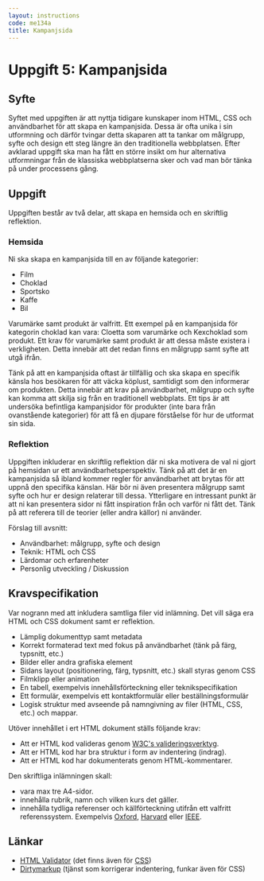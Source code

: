 ```yaml
---
layout: instructions
code: me134a
title: Kampanjsida
---
```


# Uppgift 5: Kampanjsida

## Syfte

Syftet med uppgiften är att nyttja tidigare kunskaper inom HTML, CSS och användbarhet för att skapa en kampanjsida. Dessa är ofta unika i sin utformning och därför tvingar detta skaparen att ta tankar om målgrupp, syfte och design ett steg längre än den traditionella webbplatsen. Efter avklarad uppgift ska man ha fått en större insikt om hur alternativa utformningar från de klassiska webbplatserna sker och vad man bör tänka på under processens gång.

## Uppgift

Uppgiften består av två delar, att skapa en hemsida och en skriftlig reflektion.

### Hemsida

Ni ska skapa en kampanjsida till en av följande kategorier:

* Film
* Choklad
* Sportsko
* Kaffe
* Bil

Varumärke samt produkt är valfritt. Ett exempel på en kampanjsida för kategorin choklad kan vara: Cloetta som varumärke och Kexchoklad som produkt. Ett krav för varumärke samt produkt är att dessa måste existera i verkligheten. Detta innebär att det redan finns en målgrupp samt syfte att utgå ifrån.

Tänk på att en kampanjsida oftast är tillfällig och ska skapa en specifik känsla hos besökaren för att väcka köplust, samtidigt som den informerar om produkten. Detta innebär att krav på användbarhet, målgrupp och syfte kan komma att skilja sig från en traditionell webbplats. Ett tips är att undersöka befintliga kampanjsidor för produkter (inte bara från ovanstående kategorier) för att få en djupare förståelse för hur de utformat sin sida.

### Reflektion

Uppgiften inkluderar en skriftlig reflektion där ni ska motivera de val ni gjort på hemsidan ur ett användbarhetsperspektiv. Tänk på att det är en kampanjsida så ibland kommer regler för användbarhet att brytas för att uppnå den specifika känslan. Här bör ni även presentera målgrupp samt syfte och hur er design relaterar till dessa. Ytterligare en intressant punkt är att ni kan presentera sidor ni fått inspiration från och varför ni fått det. Tänk på att referera till de teorier (eller andra källor) ni använder.

Förslag till avsnitt:

* Användbarhet: målgrupp, syfte och design
* Teknik: HTML och CSS
* Lärdomar och erfarenheter
* Personlig utveckling / Diskussion

## Kravspecifikation

Var nogrann med att inkludera samtliga filer vid inlämning. Det vill säga era HTML och CSS dokument samt er reflektion.

* Lämplig dokumenttyp samt metadata
* Korrekt formaterad text med fokus på användbarhet (tänk på färg, typsnitt, etc.)
* Bilder eller andra grafiska element
* Sidans layout (positionering, färg, typsnitt, etc.) skall styras genom CSS
* Filmklipp eller animation
* En tabell, exempelvis innehållsförteckning eller teknikspecifikation
* Ett formulär, exempelvis ett kontaktformulär eller beställningsformulär
* Logisk struktur med avseende på namngivning av filer (HTML, CSS, etc.) och mappar.

Utöver innehållet i ert HTML dokument ställs följande krav:

* Att er HTML kod valideras genom [W3C's valideringsverktyg][validator].
* Att er HTML kod har bra struktur i form av indentering (indrag).
* Att er HTML kod har dokumenterats genom HTML-kommentarer.

Den skriftliga inlämningen skall:

* vara max tre A4-sidor.
* innehålla rubrik, namn och vilken kurs det gäller.
* innehålla tydliga referenser och källförteckning utifrån ett valfritt referenssystem. Exempelvis [Oxford][oxford], [Harvard][harvard] eller [IEEE][ieee].

## Länkar

* [HTML Validator][validator] (det finns även för [CSS][css validator])
* [Dirtymarkup][dirtymarkup] (tjänst som korrigerar indentering, funkar även för CSS)

[css validator]: http://jigsaw.w3.org/css-validator/
[validator]: http://validator.w3.org
[dirtymarkup]: http://www.dirtymarkup.com/
[ieee]: http://www.ieee.org/documents/ieeecitationref.pdf
[oxford]: http://www.ub.umu.se/skriva/skriva-referenser/referenser-oxford
[harvard]: http://www.ub.umu.se/skriva/skriva-referenser/referenser-harvard

